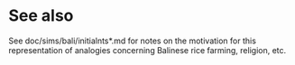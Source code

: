 See also
====

See doc/sims/bali/initialnts*.md for notes on the motivation for this
representation of analogies concerning Balinese rice farming,
religion, etc.
